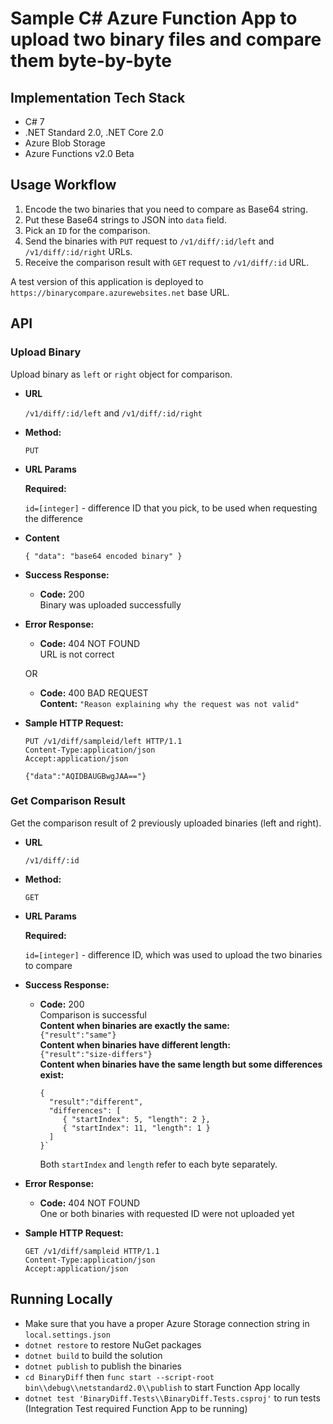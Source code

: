 # Sample C# Azure Function App to upload two binary files and compare them byte-by-byte

## Implementation Tech Stack

- C# 7
- .NET Standard 2.0, .NET Core 2.0
- Azure Blob Storage
- Azure Functions v2.0 Beta

## Usage Workflow

1. Encode the two binaries that you need to compare as Base64 string.
2. Put these Base64 strings to JSON into `data` field.
3. Pick an `ID` for the comparison.
3. Send the binaries with `PUT` request to `/v1/diff/:id/left` and `/v1/diff/:id/right` URLs.
4. Receive the comparison result with `GET` request to `/v1/diff/:id` URL.

A test version of this application is deployed to `https://binarycompare.azurewebsites.net`
base URL.

## API

### **Upload Binary**

  Upload binary as `left` or `right` object for comparison.

* **URL**

  `/v1/diff/:id/left` and `/v1/diff/:id/right`

* **Method:**

  `PUT`
  
*  **URL Params**

   **Required:**
 
   `id=[integer]` - difference ID that you pick, to be used when requesting the difference

* **Content**

  `{ "data": "base64 encoded binary" }` 

* **Success Response:**

  * **Code:** 200 <br />
    Binary was uploaded successfully
 
* **Error Response:**

  * **Code:** 404 NOT FOUND <br />
    URL is not correct

  OR

  * **Code:** 400 BAD REQUEST <br />
    **Content:** `"Reason explaining why the request was not valid"`

* **Sample HTTP Request:**

  ```
  PUT /v1/diff/sampleid/left HTTP/1.1
  Content-Type:application/json
  Accept:application/json

  {"data":"AQIDBAUGBwgJAA=="}
  ```

### **Get Comparison Result**

  Get the comparison result of 2 previously uploaded binaries (left and right).

* **URL**

  `/v1/diff/:id`

* **Method:**

  `GET`
  
*  **URL Params**

   **Required:**
 
   `id=[integer]` - difference ID, which was used to upload the two binaries to compare

* **Success Response:**

  * **Code:** 200 <br />
    Comparison is successful <br />
    **Content when binaries are exactly the same:** <br /> `{"result":"same"}` <br />
    **Content when binaries have different length:** <br /> `{"result":"size-differs"}` <br />
    **Content when binaries have the same length but some differences exist:** 
    ```
    { 
      "result":"different", 
      "differences": [
         { "startIndex": 5, "length": 2 },
         { "startIndex": 11, "length": 1 }
      ]
    }`
    ```
    Both `startIndex` and `length` refer to each byte separately.
 
* **Error Response:**

  * **Code:** 404 NOT FOUND <br />
    One or both binaries with requested ID were not uploaded yet

* **Sample HTTP Request:**

  ```
  GET /v1/diff/sampleid HTTP/1.1
  Content-Type:application/json
  Accept:application/json
  ```
                 
## Running Locally

- Make sure that you have a proper Azure Storage connection string in `local.settings.json`
- `dotnet restore` to restore NuGet packages
- `dotnet build` to build the solution
- `dotnet publish` to publish the binaries
- `cd BinaryDiff` then `func start --script-root bin\\debug\\netstandard2.0\\publish` to start Function App locally
- `dotnet test 'BinaryDiff.Tests\\BinaryDiff.Tests.csproj'` to run tests (Integration Test required Function
App to be running)